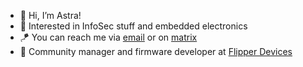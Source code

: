 - 💜 Hi, I’m Astra!
- 👾 Interested in InfoSec stuff and embedded electronics
- 🪁 You can reach me via [email](mailto:me@astrra.space) or on [matrix](https://matrix.to/#/@astrr:astrra.space) 
- 🐬 Community manager and firmware developer at [Flipper Devices](https://flipperdevices.com)

